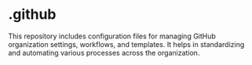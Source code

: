 # .github

This repository includes configuration files for managing GitHub organization settings, workflows, and templates. It helps in standardizing and automating various processes across the organization.

